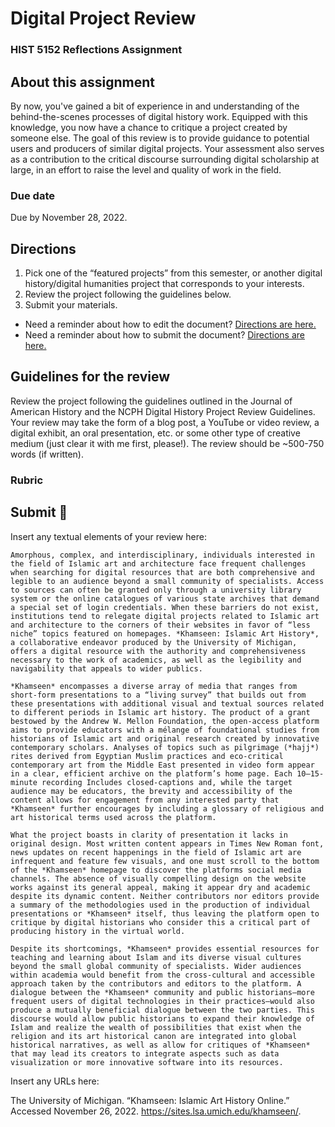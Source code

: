 # Digital Project Review
### HIST 5152 Reflections Assignment

## About this assignment
By now, you've gained a bit of experience in and understanding of the behind-the-scenes processes of digital history work. Equipped with this knowledge, you now have a chance to critique a project created by someone else. The goal of this review is to provide guidance to potential users and producers of similar digital projects. Your assessment also serves as a contribution to the critical discourse surrounding digital scholarship at large, in an effort to raise the level and quality of work in the field.

### Due date
Due by November 28, 2022.

## Directions
1. Pick one of the “featured projects” from this semester, or another digital history/digital humanities project that corresponds to your interests. 
2. Review the project following the guidelines below.
3. Submit your materials.
  - Need a reminder about how to edit the document? [Directions are here.](https://github.com/HIST5152/assignments/blob/main/README.md#editing-the-documents)
  - Need a reminder about how to submit the document? [Directions are here.](https://github.com/HIST5152/assignments/blob/main/README.md#submitting-the-documents)

## Guidelines for the review
Review the project following the guidelines outlined in the Journal of American History and the NCPH Digital History Project Review Guidelines. Your review may take the form of a blog post, a YouTube or video review, a digital exhibit, an oral presentation, etc. or some other type of creative medium (just clear it with me first, please!). The review should be ~500-750 words (if written).

### Rubric

## Submit 🎯
Insert any textual elements of your review here:

    Amorphous, complex, and interdisciplinary, individuals interested in the field of Islamic art and architecture face frequent challenges when searching for digital resources that are both comprehensive and legible to an audience beyond a small community of specialists. Access to sources can often be granted only through a university library system or the online catalogues of various state archives that demand a special set of login credentials. When these barriers do not exist, institutions tend to relegate digital projects related to Islamic art and architecture to the corners of their websites in favor of “less niche” topics featured on homepages. *Khamseen: Islamic Art History*, a collaborative endeavor produced by the University of Michigan, offers a digital resource with the authority and comprehensiveness necessary to the work of academics, as well as the legibility and navigability that appeals to wider publics. 

    *Khamseen* encompasses a diverse array of media that ranges from short-form presentations to a “living survey” that builds out from these presentations with additional visual and textual sources related to different periods in Islamic art history. The product of a grant bestowed by the Andrew W. Mellon Foundation, the open-access platform aims to provide educators with a mélange of foundational studies from historians of Islamic art and original research created by innovative contemporary scholars. Analyses of topics such as pilgrimage (*hajj*) rites derived from Egyptian Muslim practices and eco-critical contemporary art from the Middle East presented in video form appear in a clear, efficient archive on the platform’s home page. Each 10–15-minute recording Includes closed-captions and, while the target audience may be educators, the brevity and accessibility of the content allows for engagement from any interested party that *Khamseen* further encourages by including a glossary of religious and art historical terms used across the platform.  

    What the project boasts in clarity of presentation it lacks in original design. Most written content appears in Times New Roman font, news updates on recent happenings in the field of Islamic art are infrequent and feature few visuals, and one must scroll to the bottom of the *Khamseen* homepage to discover the platforms social media channels. The absence of visually compelling design on the website works against its general appeal, making it appear dry and academic despite its dynamic content. Neither contributors nor editors provide a summary of the methodologies used in the production of individual presentations or *Khamseen* itself, thus leaving the platform open to critique by digital historians who consider this a critical part of producing history in the virtual world.  

    Despite its shortcomings, *Khamseen* provides essential resources for teaching and learning about Islam and its diverse visual cultures beyond the small global community of specialists. Wider audiences within academia would benefit from the cross-cultural and accessible approach taken by the contributors and editors to the platform. A dialogue between the *Khamseen* community and public historians—more frequent users of digital technologies in their practices—would also produce a mutually beneficial dialogue between the two parties. This discourse would allow public historians to expand their knowledge of Islam and realize the wealth of possibilities that exist when the religion and its art historical canon are integrated into global historical narratives, as well as allow for critiques of *Khamseen* that may lead its creators to integrate aspects such as data visualization or more innovative software into its resources.  

Insert any URLs here: 

The University of Michigan. “Khamseen: Islamic Art History Online.” Accessed November 26, 2022. https://sites.lsa.umich.edu/khamseen/.  
